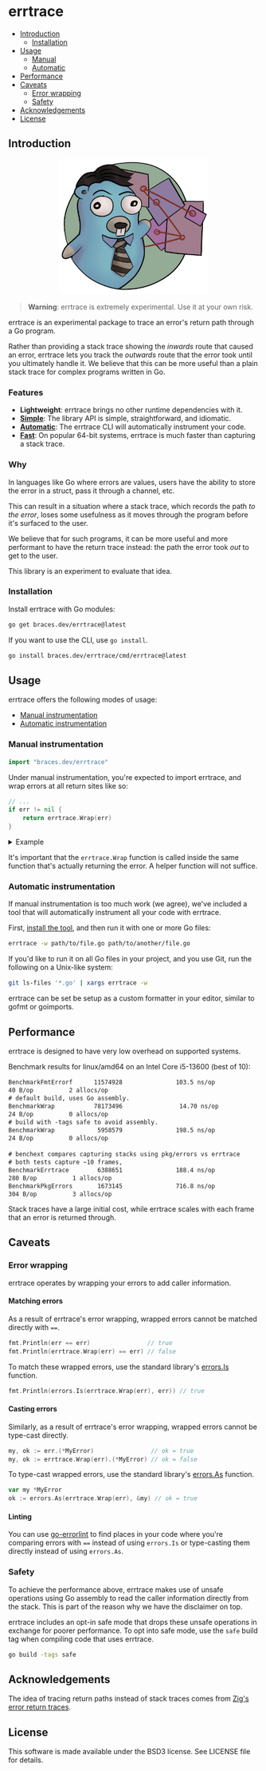 # errtrace

- [Introduction](#introduction)
  - [Installation](#installation)
- [Usage](#usage)
  - [Manual](#manual-instrumentation)
  - [Automatic](#automatic-instrumentation)
- [Performance](#performance)
- [Caveats](#caveats)
  - [Error wrapping](#error-wrapping)
  - [Safety](#safety)
- [Acknowledgements](#acknowledgements)
- [License](#license)

## Introduction

<div align="center">
  <img src="doc/assets/logo.png" width="300"/>
</div>

> **Warning**:
> errtrace is extremely experimental.
> Use it at your own risk.

errtrace is an experimental package to trace an error's return path
through a Go program.

Rather than providing a stack trace
showing the *inwards* route that caused an error,
errtrace lets you track the *outwards* route that the error took
until you ultimately handle it.
We believe that this can be more useful than a plain stack trace
for complex programs written in Go.

### Features

- **Lightweight**:
  errtrace brings no other runtime dependencies with it.
- [**Simple**](#manual-instrumentation):
  The library API is simple, straightforward, and idiomatic.
- [**Automatic**](#automatic-instrumentation):
  The errtrace CLI will automatically instrument your code.
- [**Fast**](#performance):
  On popular 64-bit systems, errtrace is much faster
  than capturing a stack trace.

### Why

In languages like Go where errors are values,
users have the ability to store the error in a struct,
pass it through a channel, etc.

This can result in a situation where a stack trace,
which records the path *to the error*,
loses some usefulness as it moves through the program
before it's surfaced to the user.

We believe that for such programs,
it can be more useful and more performant
to have the return trace instead:
the path the error took *out* to get to the user.

This library is an experiment to evaluate that idea.

### Installation

Install errtrace with Go modules:

```bash
go get braces.dev/errtrace@latest
```

If you want to use the CLI, use `go install`.

```bash
go install braces.dev/errtrace/cmd/errtrace@latest
```

## Usage

errtrace offers the following modes of usage:

- [Manual instrumentation](#manual-instrumentation)
- [Automatic instrumentation](#automatic-instrumentation)

### Manual instrumentation

```go
import "braces.dev/errtrace"
```

Under manual instrumentation,
you're expected to import errtrace,
and wrap errors at all return sites like so:

```go
// ...
if err != nil {
    return errtrace.Wrap(err)
}
```

<details>
<summary>Example</summary>

Given a function like the following:

```go
func writeToFile(path string, src io.Reader) error {
  dst, err := os.Create(path)
  if err != nil {
    return err
  }
  defer dst.Close()

  if _, err := io.Copy(dst, src); err != nil {
    return err
  }

  return nil
}
```

With errtrace, you'd change it to:

```go
func writeToFile(path string, src io.Reader) error {
  dst, err := os.Create(path)
  if err != nil {
    return errtrace.Wrap(err)
  }
  defer dst.Close()

  if _, err := io.Copy(dst, src); err != nil {
    return errtrace.Wrap(err)
  }

  return nil
}
```

</details>

It's important that the `errtrace.Wrap` function is called
inside the same function that's actually returning the error.
A helper function will not suffice.

### Automatic instrumentation

If manual instrumentation is too much work (we agree),
we've included a tool that will automatically instrument
all your code with errtrace.

First, [install the tool](#installation), and then run it with one or more Go files:

```bash
errtrace -w path/to/file.go path/to/another/file.go
```

If you'd like to run it on all Go files in your project,
and you use Git, run the following on a Unix-like system:

```bash
git ls-files '*.go' | xargs errtrace -w
```

errtrace can be set be setup as a custom formatter in your editor,
similar to gofmt or goimports.

## Performance

errtrace is designed to have very low overhead
on supported systems.

Benchmark results for linux/amd64 on an Intel Core i5-13600 (best of 10):

```
BenchmarkFmtErrorf      11574928               103.5 ns/op            40 B/op          2 allocs/op
# default build, uses Go assembly.
BenchmarkWrap           78173496                14.70 ns/op           24 B/op          0 allocs/op
# build with -tags safe to avoid assembly.
BenchmarkWrap            5958579               198.5 ns/op            24 B/op          0 allocs/op

# benchext compares capturing stacks using pkg/errors vs errtrace
# both tests capture ~10 frames,
BenchmarkErrtrace        6388651               188.4 ns/op           280 B/op          1 allocs/op
BenchmarkPkgErrors       1673145               716.8 ns/op           304 B/op          3 allocs/op
```

Stack traces have a large initial cost,
while errtrace scales with each frame that an error is returned through.

## Caveats

### Error wrapping

errtrace operates by wrapping your errors to add caller information.

#### Matching errors

As a result of errtrace's error wrapping,
wrapped errors cannot be matched directly with `==`.

```go
fmt.Println(err == err)                // true
fmt.Println(errtrace.Wrap(err) == err) // false
```

To match these wrapped errors, use the standard library's
[errors.Is](https://pkg.go.dev/errors#Is) function.

```go
fmt.Println(errors.Is(errtrace.Wrap(err), err)) // true
```

#### Casting errors

Similarly, as a result of errtrace's error wrapping,
wrapped errors cannot be type-cast directly.

```go
my, ok := err.(*MyError)                // ok = true
my, ok := errtrace.Wrap(err).(*MyError) // ok = false
```

To type-cast wrapped errors, use the standard library's
[errors.As](https://pkg.go.dev/errors#As) function.

```go
var my *MyError
ok := errors.As(errtrace.Wrap(err), &my) // ok = true
```

#### Linting

You can use [go-errorlint](https://github.com/polyfloyd/go-errorlint)
to find places in your code
where you're comparing errors with `==` instead of using `errors.Is`
or type-casting them directly instead of using `errors.As`.

### Safety

To achieve the performance above,
errtrace makes use of unsafe operations using Go assembly
to read the caller information directly from the stack.
This is part of the reason why we have the disclaimer on top.

errtrace includes an opt-in safe mode
that drops these unsafe operations in exchange for poorer performance.
To opt into safe mode,
use the `safe` build tag when compiling code that uses errtrace.

```bash
go build -tags safe
```

## Acknowledgements

The idea of tracing return paths instead of stack traces
comes from [Zig's error return traces](https://ziglang.org/documentation/0.11.0/#Error-Return-Traces).

## License

This software is made available under the BSD3 license.
See LICENSE file for details.
